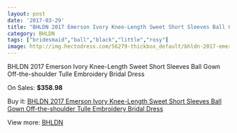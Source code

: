 ```yaml
---
layout: post
date: '2017-03-29'
title: "BHLDN 2017 Emerson Ivory Knee-Length Sweet Short Sleeves Ball Gown Off-the-shoulder Tulle Embroidery Bridal Dress"
category: BHLDN
tags: ["bridesmaid","ball","black","little","rosy"]
image: http://img.hectodress.com/56279-thickbox_default/bhldn-2017-emerson-ivory-knee-length-sweet-short-sleeves-ball-gown-off-the-shoulder-tulle-embroidery-bridal-dress.jpg
---
```

BHLDN 2017 Emerson Ivory Knee-Length Sweet Short Sleeves Ball Gown Off-the-shoulder Tulle Embroidery Bridal Dress

On Sales: **$358.98**
<a href="https://www.hectodress.com/bhldn/17575-bhldn-2017-emerson-ivory-knee-length-sweet-short-sleeves-ball-gown-off-the-shoulder-tulle-embroidery-bridal-dress.html"><amp-img layout="responsive" width="600" height="600" src="//img.hectodress.com/56279-thickbox_default/bhldn-2017-emerson-ivory-knee-length-sweet-short-sleeves-ball-gown-off-the-shoulder-tulle-embroidery-bridal-dress.jpg" alt="BHLDN 2017 Emerson Ivory Knee-Length Sweet Short Sleeves Ball Gown Off-the-shoulder Tulle Embroidery Bridal Dress 0" /></a>
<a href="https://www.hectodress.com/bhldn/17575-bhldn-2017-emerson-ivory-knee-length-sweet-short-sleeves-ball-gown-off-the-shoulder-tulle-embroidery-bridal-dress.html"><amp-img layout="responsive" width="600" height="600" src="//img.hectodress.com/56289-thickbox_default/bhldn-2017-emerson-ivory-knee-length-sweet-short-sleeves-ball-gown-off-the-shoulder-tulle-embroidery-bridal-dress.jpg" alt="BHLDN 2017 Emerson Ivory Knee-Length Sweet Short Sleeves Ball Gown Off-the-shoulder Tulle Embroidery Bridal Dress 1" /></a>
<a href="https://www.hectodress.com/bhldn/17575-bhldn-2017-emerson-ivory-knee-length-sweet-short-sleeves-ball-gown-off-the-shoulder-tulle-embroidery-bridal-dress.html"><amp-img layout="responsive" width="600" height="600" src="//img.hectodress.com/56288-thickbox_default/bhldn-2017-emerson-ivory-knee-length-sweet-short-sleeves-ball-gown-off-the-shoulder-tulle-embroidery-bridal-dress.jpg" alt="BHLDN 2017 Emerson Ivory Knee-Length Sweet Short Sleeves Ball Gown Off-the-shoulder Tulle Embroidery Bridal Dress 2" /></a>
<a href="https://www.hectodress.com/bhldn/17575-bhldn-2017-emerson-ivory-knee-length-sweet-short-sleeves-ball-gown-off-the-shoulder-tulle-embroidery-bridal-dress.html"><amp-img layout="responsive" width="600" height="600" src="//img.hectodress.com/56287-thickbox_default/bhldn-2017-emerson-ivory-knee-length-sweet-short-sleeves-ball-gown-off-the-shoulder-tulle-embroidery-bridal-dress.jpg" alt="BHLDN 2017 Emerson Ivory Knee-Length Sweet Short Sleeves Ball Gown Off-the-shoulder Tulle Embroidery Bridal Dress 3" /></a>
<a href="https://www.hectodress.com/bhldn/17575-bhldn-2017-emerson-ivory-knee-length-sweet-short-sleeves-ball-gown-off-the-shoulder-tulle-embroidery-bridal-dress.html"><amp-img layout="responsive" width="600" height="600" src="//img.hectodress.com/56286-thickbox_default/bhldn-2017-emerson-ivory-knee-length-sweet-short-sleeves-ball-gown-off-the-shoulder-tulle-embroidery-bridal-dress.jpg" alt="BHLDN 2017 Emerson Ivory Knee-Length Sweet Short Sleeves Ball Gown Off-the-shoulder Tulle Embroidery Bridal Dress 4" /></a>
<a href="https://www.hectodress.com/bhldn/17575-bhldn-2017-emerson-ivory-knee-length-sweet-short-sleeves-ball-gown-off-the-shoulder-tulle-embroidery-bridal-dress.html"><amp-img layout="responsive" width="600" height="600" src="//img.hectodress.com/56285-thickbox_default/bhldn-2017-emerson-ivory-knee-length-sweet-short-sleeves-ball-gown-off-the-shoulder-tulle-embroidery-bridal-dress.jpg" alt="BHLDN 2017 Emerson Ivory Knee-Length Sweet Short Sleeves Ball Gown Off-the-shoulder Tulle Embroidery Bridal Dress 5" /></a>
<a href="https://www.hectodress.com/bhldn/17575-bhldn-2017-emerson-ivory-knee-length-sweet-short-sleeves-ball-gown-off-the-shoulder-tulle-embroidery-bridal-dress.html"><amp-img layout="responsive" width="600" height="600" src="//img.hectodress.com/56284-thickbox_default/bhldn-2017-emerson-ivory-knee-length-sweet-short-sleeves-ball-gown-off-the-shoulder-tulle-embroidery-bridal-dress.jpg" alt="BHLDN 2017 Emerson Ivory Knee-Length Sweet Short Sleeves Ball Gown Off-the-shoulder Tulle Embroidery Bridal Dress 6" /></a>
<a href="https://www.hectodress.com/bhldn/17575-bhldn-2017-emerson-ivory-knee-length-sweet-short-sleeves-ball-gown-off-the-shoulder-tulle-embroidery-bridal-dress.html"><amp-img layout="responsive" width="600" height="600" src="//img.hectodress.com/56283-thickbox_default/bhldn-2017-emerson-ivory-knee-length-sweet-short-sleeves-ball-gown-off-the-shoulder-tulle-embroidery-bridal-dress.jpg" alt="BHLDN 2017 Emerson Ivory Knee-Length Sweet Short Sleeves Ball Gown Off-the-shoulder Tulle Embroidery Bridal Dress 7" /></a>
<a href="https://www.hectodress.com/bhldn/17575-bhldn-2017-emerson-ivory-knee-length-sweet-short-sleeves-ball-gown-off-the-shoulder-tulle-embroidery-bridal-dress.html"><amp-img layout="responsive" width="600" height="600" src="//img.hectodress.com/56282-thickbox_default/bhldn-2017-emerson-ivory-knee-length-sweet-short-sleeves-ball-gown-off-the-shoulder-tulle-embroidery-bridal-dress.jpg" alt="BHLDN 2017 Emerson Ivory Knee-Length Sweet Short Sleeves Ball Gown Off-the-shoulder Tulle Embroidery Bridal Dress 8" /></a>
<a href="https://www.hectodress.com/bhldn/17575-bhldn-2017-emerson-ivory-knee-length-sweet-short-sleeves-ball-gown-off-the-shoulder-tulle-embroidery-bridal-dress.html"><amp-img layout="responsive" width="600" height="600" src="//img.hectodress.com/56281-thickbox_default/bhldn-2017-emerson-ivory-knee-length-sweet-short-sleeves-ball-gown-off-the-shoulder-tulle-embroidery-bridal-dress.jpg" alt="BHLDN 2017 Emerson Ivory Knee-Length Sweet Short Sleeves Ball Gown Off-the-shoulder Tulle Embroidery Bridal Dress 9" /></a>
<a href="https://www.hectodress.com/bhldn/17575-bhldn-2017-emerson-ivory-knee-length-sweet-short-sleeves-ball-gown-off-the-shoulder-tulle-embroidery-bridal-dress.html"><amp-img layout="responsive" width="600" height="600" src="//img.hectodress.com/56280-thickbox_default/bhldn-2017-emerson-ivory-knee-length-sweet-short-sleeves-ball-gown-off-the-shoulder-tulle-embroidery-bridal-dress.jpg" alt="BHLDN 2017 Emerson Ivory Knee-Length Sweet Short Sleeves Ball Gown Off-the-shoulder Tulle Embroidery Bridal Dress 10" /></a>

Buy it: [BHLDN 2017 Emerson Ivory Knee-Length Sweet Short Sleeves Ball Gown Off-the-shoulder Tulle Embroidery Bridal Dress](https://www.hectodress.com/bhldn/17575-bhldn-2017-emerson-ivory-knee-length-sweet-short-sleeves-ball-gown-off-the-shoulder-tulle-embroidery-bridal-dress.html "BHLDN 2017 Emerson Ivory Knee-Length Sweet Short Sleeves Ball Gown Off-the-shoulder Tulle Embroidery Bridal Dress")

View more: [BHLDN](https://www.hectodress.com/354-bhldn "BHLDN")
